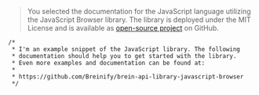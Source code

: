 <blockquote class="lang-specific javascript--browser">
<p>You selected the documentation for the JavaScript language utilizing the JavaScript Browser library. 
The library is deployed under the MIT License and is available as <a href="https://github.com/Breinify/brein-api-library-javascript-browser">open-source project</a> 
on GitHub.</p>
</blockquote>

>
```javascript--browser
/*
 * I'm an example snippet of the JavaScript library. The following
 * documentation should help you to get started with the library.
 * Even more examples and documentation can be found at:
 *
 * https://github.com/Breinify/brein-api-library-javascript-browser
 */
```